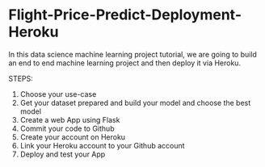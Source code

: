 # Flight-Price-Predict-Deployment-Heroku

In this data science machine learning project tutorial, we are going to build an end to end machine learning project and then deploy it via Heroku.




STEPS:

1. Choose your use-case
2. Get your dataset prepared and build your model and choose the best model
3. Create a web App using Flask
4. Commit your code to Github
5. Create your account on Heroku
6. Link your Heroku account to your Github account
7. Deploy and test your App
